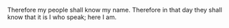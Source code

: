Therefore my people shall know my name. Therefore in that day they shall know that it is I who speak; here I am.
